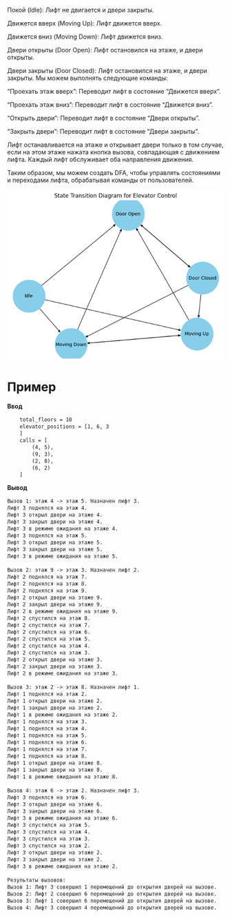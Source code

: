 Покой (Idle): Лифт не двигается и двери закрыты.


Движется вверх (Moving Up): Лифт движется вверх.


Движется вниз (Moving Down): Лифт движется вниз.


Двери открыты (Door Open): Лифт остановился на этаже, и двери открыты.


Двери закрыты (Door Closed): Лифт остановился на этаже, и двери закрыты.
Мы можем выполнять следующие команды:



“Проехать этаж вверх”: Переводит лифт в состояние “Движется вверх”.


“Проехать этаж вниз”: Переводит лифт в состояние “Движется вниз”.


“Открыть двери”: Переводит лифт в состояние “Двери открыты”.


“Закрыть двери”: Переводит лифт в состояние “Двери закрыты”.


Лифт останавливается на этаже и открывает двери только в том случае, если на этом этаже нажата кнопка вызова, совпадающая с движением лифта. Каждый лифт обслуживает оба направления движения.



Таким образом, мы можем создать DFA, чтобы управлять состояниями и переходами лифта, обрабатывая команды от пользователей.

![alt text](./public/dfa.png)

# Пример
**Ввод**
```commandline
    total_floors = 10
    elevator_positions = [1, 6, 3
    ]
    calls = [
        (4, 5),
        (9, 3),
        (2, 8),
        (6, 2)
    ]

```
**Вывод**

```commandline
Вызов 1: этаж 4 -> этаж 5. Назначен лифт 3.
Лифт 3 поднялся на этаж 4.
Лифт 3 открыл двери на этаже 4.
Лифт 3 закрыл двери на этаже 4.
Лифт 3 в режиме ожидания на этаже 4.
Лифт 3 поднялся на этаж 5.
Лифт 3 открыл двери на этаже 5.
Лифт 3 закрыл двери на этаже 5.
Лифт 3 в режиме ожидания на этаже 5.

Вызов 2: этаж 9 -> этаж 3. Назначен лифт 2.
Лифт 2 поднялся на этаж 7.
Лифт 2 поднялся на этаж 8.
Лифт 2 поднялся на этаж 9.
Лифт 2 открыл двери на этаже 9.
Лифт 2 закрыл двери на этаже 9.
Лифт 2 в режиме ожидания на этаже 9.
Лифт 2 спустился на этаж 8.
Лифт 2 спустился на этаж 7.
Лифт 2 спустился на этаж 6.
Лифт 2 спустился на этаж 5.
Лифт 2 спустился на этаж 4.
Лифт 2 спустился на этаж 3.
Лифт 2 открыл двери на этаже 3.
Лифт 2 закрыл двери на этаже 3.
Лифт 2 в режиме ожидания на этаже 3.

Вызов 3: этаж 2 -> этаж 8. Назначен лифт 1.
Лифт 1 поднялся на этаж 2.
Лифт 1 открыл двери на этаже 2.
Лифт 1 закрыл двери на этаже 2.
Лифт 1 в режиме ожидания на этаже 2.
Лифт 1 поднялся на этаж 3.
Лифт 1 поднялся на этаж 4.
Лифт 1 поднялся на этаж 5.
Лифт 1 поднялся на этаж 6.
Лифт 1 поднялся на этаж 7.
Лифт 1 поднялся на этаж 8.
Лифт 1 открыл двери на этаже 8.
Лифт 1 закрыл двери на этаже 8.
Лифт 1 в режиме ожидания на этаже 8.

Вызов 4: этаж 6 -> этаж 2. Назначен лифт 3.
Лифт 3 поднялся на этаж 6.
Лифт 3 открыл двери на этаже 6.
Лифт 3 закрыл двери на этаже 6.
Лифт 3 в режиме ожидания на этаже 6.
Лифт 3 спустился на этаж 5.
Лифт 3 спустился на этаж 4.
Лифт 3 спустился на этаж 3.
Лифт 3 спустился на этаж 2.
Лифт 3 открыл двери на этаже 2.
Лифт 3 закрыл двери на этаже 2.
Лифт 3 в режиме ожидания на этаже 2.

Результаты вызовов:
Вызов 1: Лифт 3 совершил 1 перемещений до открытия дверей на вызове.
Вызов 2: Лифт 2 совершил 6 перемещений до открытия дверей на вызове.
Вызов 3: Лифт 1 совершил 6 перемещений до открытия дверей на вызове.
Вызов 4: Лифт 3 совершил 4 перемещений до открытия дверей на вызове.
```